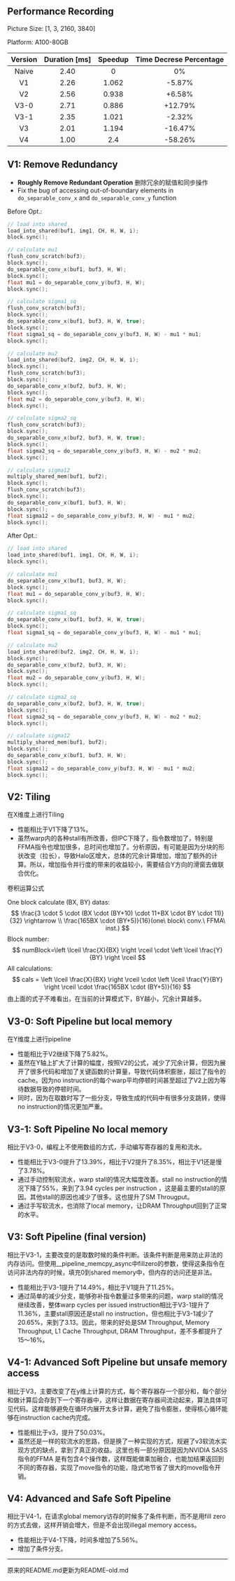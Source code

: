 ## Performance Recording

Picture Size: [1, 3, 2160, 3840]

Platform: A100-80GB

| Version | Duration [ms] | Speedup | Time Decrese Percentage |
| :-----: | :-----------: | :-----: | :---------------------: |
|  Naive  |     2.40      |    0    |           0%            |
|   V1    |     2.26      |  1.062  |         -5.87%          |
|   V2    |     2.56      |  0.938  |         +6.58%          |
|  V3-0   |     2.71      |  0.886  |         +12.79%         |
|  V3-1   |     2.35      |  1.021  |         -2.32%          |
|   V3    |     2.01      |  1.194  |         -16.47%         |
|   V4    |     1.00      |   2.4   |         -58.26%         |



## V1: Remove Redundancy

- **Roughly Remove Redundant Operation** 删除冗余的赋值和同步操作
- Fix the bug of accessing out-of-boundary elements in `do_separable_conv_x` and `do_separable_conv_y` function

Before Opt.:
```cpp
// load into shared
load_into_shared(buf1, img1, CH, H, W, i);
block.sync();

// calculate mu1
flush_conv_scratch(buf3);
block.sync();
do_separable_conv_x(buf1, buf3, H, W);
block.sync();
float mu1 = do_separable_conv_y(buf3, H, W);
block.sync();

// calculate sigma1_sq
flush_conv_scratch(buf3);
block.sync();
do_separable_conv_x(buf1, buf3, H, W, true);
block.sync();
float sigma1_sq = do_separable_conv_y(buf3, H, W) - mu1 * mu1;
block.sync();

// calculate mu2
load_into_shared(buf2, img2, CH, H, W, i);
block.sync();
flush_conv_scratch(buf3);
block.sync();
do_separable_conv_x(buf2, buf3, H, W);
block.sync();
float mu2 = do_separable_conv_y(buf3, H, W);
block.sync();

// calculate sigma2_sq
flush_conv_scratch(buf3);
block.sync();
do_separable_conv_x(buf2, buf3, H, W, true);
block.sync();
float sigma2_sq = do_separable_conv_y(buf3, H, W) - mu2 * mu2;
block.sync();

// calculate sigma12
multiply_shared_mem(buf1, buf2);
block.sync();
flush_conv_scratch(buf3);
block.sync();
do_separable_conv_x(buf1, buf3, H, W);
block.sync();
float sigma12 = do_separable_conv_y(buf3, H, W) - mu1 * mu2;
block.sync();
```

After Opt.:
```cpp
// load into shared
load_into_shared(buf1, img1, CH, H, W, i);
block.sync();

// calculate mu1
do_separable_conv_x(buf1, buf3, H, W);
block.sync();
float mu1 = do_separable_conv_y(buf3, H, W);
block.sync();

// calculate sigma1_sq
do_separable_conv_x(buf1, buf3, H, W, true);
block.sync();
float sigma1_sq = do_separable_conv_y(buf3, H, W) - mu1 * mu1;

// calculate mu2
load_into_shared(buf2, img2, CH, H, W, i);
block.sync();
do_separable_conv_x(buf2, buf3, H, W);
block.sync();
float mu2 = do_separable_conv_y(buf3, H, W);
block.sync();

// calculate sigma2_sq
do_separable_conv_x(buf2, buf3, H, W, true);
block.sync();
float sigma2_sq = do_separable_conv_y(buf3, H, W) - mu2 * mu2;
block.sync();

// calculate sigma12
multiply_shared_mem(buf1, buf2);
block.sync();
do_separable_conv_x(buf1, buf3, H, W);
block.sync();
float sigma12 = do_separable_conv_y(buf3, H, W) - mu1 * mu2;
block.sync();
```

## V2: Tiling

在X维度上进行Tiling

- 性能相比于V1下降了13%。
- 虽然warp内的各种stall有所改善，但IPC下降了，指令数增加了，特别是FFMA指令也增加很多，总时间也增加了。分析原因，有可能是因为分块的形状改变（拉长），导致Halo区增大，总体的冗余计算增加，增加了额外的计算。所以，增加指令并行度的带来的收益较小，需要结合Y方向的滑窗去做联合优化。

卷积运算公式

One block calculate (BX, BY) datas: 
$$
\frac{3 \cdot 5 \cdot (BX \cdot (BY+10) \cdot 11+BX \cdot BY \cdot 11)}{32} \rightarrow \\ 
\frac{165BX \cdot (BY+5)}{16}(one\ block\ conv.\ FFMA\ inst.)
$$
Block number:
$$
numBlock=\left \lceil \frac{X}{BX} \right \rceil \cdot \left \lceil \frac{Y}{BY} \right \rceil
$$
All calculations:
$$
cals = \left \lceil \frac{X}{BX} \right \rceil \cdot \left \lceil \frac{Y}{BY} \right \rceil \cdot \frac{165BX \cdot (BY+5)}{16}
$$
由上面的式子不难看出，在当前的计算模式下，BY越小，冗余计算越多。

## V3-0: Soft Pipeline but local memory

在Y维度上进行pipeline

- 性能相比于V2继续下降了5.82%。
- 虽然在Y轴上扩大了计算的幅度，按照V2的公式，减少了冗余计算，但因为展开了很多代码和增加了关键函数的计算量，导致代码体积膨胀，超过了指令的cache。因为no instruction的每个warp平均停顿时间甚至超过了V2上因为等待数据导致的停顿时间。
- 同时，因为在取数时写了一些分支，导致生成的代码中有很多分支跳转，使得no instruction的情况更加严重。

## V3-1: Soft Pipeline No local memory

相比于V3-0，编程上不使用数组的方式，手动编写寄存器的复用和流水。

- 性能相比于V3-0提升了13.39%，相比于V2提升了8.35%，相比于V1还是慢了3.78%。
- 通过手动控制软流水，warp stall的情况大幅度改善。stall no instruction的情况下降了55%，来到了3.94 cycles per instruction ，这是最主要的stall的原因。其他stall的原因也减少了很多。这也提升了SM Througput。
- 通过手写软流水，也消除了local memory，让DRAM Throughput回到了正常的水平。

## V3: Soft Pipeline (final version)

相比于V3-1，主要改变的是取数时候的条件判断。该条件判断是用来防止非法的内存访问。但使用__pipeline_memcpy_async中fillzero的参数，使得这条指令在访问非法内存的时候，填充0到shared memory中，但内存的访问还是非法。

- 性能相比于V3-1提升了14.49%，相比于V1提升了11.25%。
- 通过简单的减少分支，能够弥补指令数量过多带来的问题，warp stall的情况继续改善，整体warp cycles per issued instruction相比于V3-1提升了11.36%，主要stall原因还是stall no instruction，但也相比于V3-1减少了20.65%，来到了3.13。因此，带来的好处是SM Throughput, Memory Throughput, L1 Cache Throughput, DRAM Throughput，差不多都提升了15～16%。

## V4-1: Advanced Soft Pipeline but unsafe memory access

相比于V3，主要改变了在y维上计算的方式，每个寄存器存一个部分和，每个部分和做计算后会存到下一个寄存器中，这样让数据在寄存器间流动起来，算法具体可见代码。这样能够避免在循环内展开太多计算，避免了指令膨胀，使得核心循环能够在instruction cache内完成。

- 性能相比于v3，提升了50.03%。
- 虽然还是一样的软流水的思路，但是换了一种实现的方式，规避了v3软流水实现方式的缺点，拿到了真正的收益。这里也有一部分原因是因为NVIDIA SASS指令的FFMA 是有包含4个操作数，这样既能做乘加融合，也能加结果返回到不同的寄存器，实现了move指令的功能，隐式地节省了很大的move指令开销。

## V4: Advanced and Safe Soft Pipeline

相比于V4-1，在请求global memory访存的时候多了条件判断，而不是用fill zero的方式去做，这样开销会增大，但是不会出现illegal memory access。

- 性能相比于V4-1下降，时间多增加了5.56%。
- 增加了条件分支。

----
原来的README.md更新为README-old.md

